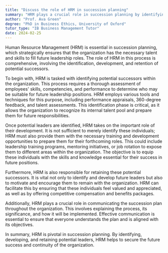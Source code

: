 ```yaml
---
title: "Discuss the role of HRM in succession planning"
summary: "HRM plays a crucial role in succession planning by identifying and developing potential leaders to fill key business positions."
author: "Prof. Ava Green"
degree: "PhD in Business Ethics, University of Oxford"
tutor_type: "IB Business Management Tutor"
date: 2024-02-25
---
```


Human Resource Management (HRM) is essential in succession planning, which strategically ensures that the organization has the necessary talent and skills to fill future leadership roles. The role of HRM in this process is comprehensive, involving the identification, development, and retention of potential successors.

To begin with, HRM is tasked with identifying potential successors within the organization. This process requires a thorough assessment of employees' skills, competencies, and performance to determine who may be suitable for future leadership positions. HRM employs various tools and techniques for this purpose, including performance appraisals, 360-degree feedback, and talent assessments. This identification phase is critical, as it allows the organization to recognize its internal talent pool and prepare them for future responsibilities.

Once potential leaders are identified, HRM takes on the important role of their development. It is not sufficient to merely identify these individuals; HRM must also provide them with the necessary training and development opportunities to prepare them for their forthcoming roles. This could include leadership training programs, mentoring initiatives, or job rotation to expose them to different areas within the organization. The objective is to equip these individuals with the skills and knowledge essential for their success in future positions.

Furthermore, HRM is also responsible for retaining these potential successors. It is vital not only to identify and develop future leaders but also to motivate and encourage them to remain with the organization. HRM can facilitate this by ensuring that these individuals feel valued and appreciated, as well as by offering competitive compensation and benefits packages.

Additionally, HRM plays a crucial role in communicating the succession plan throughout the organization. This involves explaining the process, its significance, and how it will be implemented. Effective communication is essential to ensure that everyone understands the plan and is aligned with its objectives.

In summary, HRM is pivotal in succession planning. By identifying, developing, and retaining potential leaders, HRM helps to secure the future success and continuity of the organization.
    